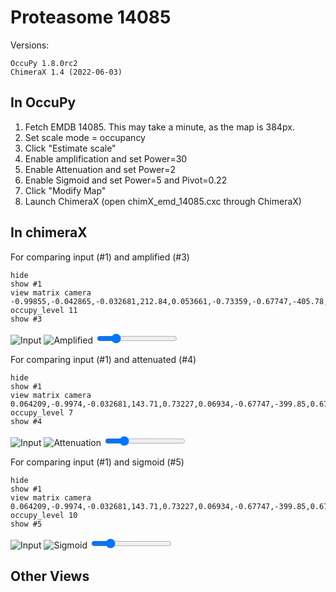 # Proteasome 14085 

Versions: 
```
OccuPy 1.8.0rc2
ChimeraX 1.4 (2022-06-03)
```

## In OccuPy

1. Fetch EMDB 14085. This may take a minute, as the map is 384px.
2. Set scale mode = occupancy
3. Click "Estimate scale" 
4. Enable amplification and set Power=30
5. Enable Attenuation and set Power=2
6. Enable Sigmoid and set Power=5 and Pivot=0.22
7. Click "Modify Map"
8. Launch ChimeraX (open chimX_emd_14085.cxc through ChimeraX)

## In chimeraX

For comparing input (#1) and amplified (#3)
```commandline
hide 
show #1  
view matrix camera -0.99855,-0.042865,-0.032681,212.84,0.053661,-0.73359,-0.67747,-405.78,0.005068,-0.67824,0.73482,1015.9
occupy_level 11
show #3
```

<div class="c-compare" style="--value:2%;">
  <img class="c-compare__left" src="https://drive.google.com/uc?export=view&id=1g4D7AUyeZXfROoukWvzAkdQoZ6Fvnf1z" alt="Input" />
  <img class="c-compare__right" src="https://drive.google.com/uc?export=view&id=1pRrOUqs0EiJXvQGC3saxbbG66VhV7XAZ" alt="Amplified" />
  <input type="range" class="c-rng c-compare__range" min="0" max="100" value="20" oninput="this.parentNode.style.
setProperty('--value', `${this.value}%`)" />
</div>


For comparing input (#1) and attenuated (#4)
```commandline
hide 
show #1  
view matrix camera 0.064209,-0.9974,-0.032681,143.71,0.73227,0.06934,-0.67747,-399.85,0.67798,0.019568,0.73482,1018.3
occupy_level 7
show #4
```

<div class="c-compare" style="--value:20%;">
  <img class="c-compare__left" src="https://drive.google.com/uc?export=view&id=1Fk7jg2dkRzQ133XJ-x_FTaOEgQe_xJ2V" alt="Input" />
  <img class="c-compare__right" src="https://drive.google.com/uc?export=view&id=1XETOdONDIepffDYYNNg2WXEuPz4Tv7FX" alt="Attenuation" />
  <input type="range" class="c-rng c-compare__range" min="0" max="100" value="20" oninput="this.parentNode.style.
setProperty('--value', `${this.value}%`)" />
</div>

For comparing input (#1) and sigmoid (#5)
```commandline
hide 
show #1  
view matrix camera 0.064209,-0.9974,-0.032681,143.71,0.73227,0.06934,-0.67747,-399.85,0.67798,0.019568,0.73482,1018.3
occupy_level 10
show #5
```

<div class="c-compare" style="--value:20%;">
  <img class="c-compare__left" src="https://drive.google.com/uc?export=view&id=1R6nveLCd1cnjrglXIh4Chd6vvRV6F7qq" alt="Input" />
  <img class="c-compare__right" src="https://drive.google.com/uc?export=view&id=19h52QHCc5gIAUffw8bngUOiyTYdqyT0E" alt="Sigmoid" />
  <input type="range" class="c-rng c-compare__range" min="0" max="100" value="20" oninput="this.parentNode.style.
setProperty('--value', `${this.value}%`)" />
</div>


## Other Views



